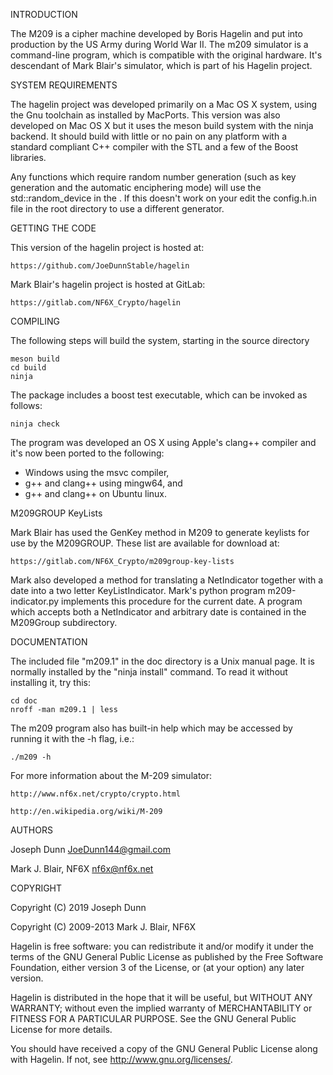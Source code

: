 INTRODUCTION

The M209 is a cipher machine developed by Boris Hagelin and put into
production by the US Army during World War II. The m209 simulator is a 
command-line program, which is compatible with the original hardware.
It's descendant of Mark Blair's simulator, which is part of his Hagelin project.

SYSTEM REQUIREMENTS

The hagelin project was developed primarily on a Mac OS X system,
using the Gnu toolchain as installed by MacPorts. This version was also
developed on Mac OS X but it uses the meson build system with the ninja
backend.  It should build with little or no pain on any platform with a
standard compliant C++ compiler with the STL and a few of the Boost libraries.

Any functions which require random number generation (such as key
generation and the automatic enciphering mode) will use the
std::random_device in the <random>.  If this doesn't work on your
edit the config.h.in file in the root directory to use a different generator.

GETTING THE CODE

This version of the hagelin project is hosted at:

    https://github.com/JoeDunnStable/hagelin

Mark Blair's hagelin project is hosted at GitLab:

    https://gitlab.com/NF6X_Crypto/hagelin

COMPILING

The following steps will build the system, starting in the source directory

    meson build
    cd build
    ninja
    
The package includes a boost test executable, which can be invoked as 
follows:

    ninja check
    
The program was developed an OS X using Apple's clang++ compiler and it's
now been ported to the following:

* Windows using the msvc compiler, 
* g++ and clang++ using mingw64, and
* g++ and clang++ on Ubuntu linux.

M209GROUP KeyLists

Mark Blair has used the GenKey method in M209 to generate keylists for use by
the M209GROUP.  These list are available for download at:

    https://gitlab.com/NF6X_Crypto/m209group-key-lists

Mark also developed a method for translating a NetIndicator together with a date
into a two letter KeyListIndicator.  Mark's python program m209-indicator.py implements
this procedure for the current date.  A program which accepts both a NetIndicator and 
arbitrary date is contained in the M209Group subdirectory.

DOCUMENTATION

The included file "m209.1" in the doc directory is a Unix manual page. It is normally
installed by the "ninja install" command. To read it without
installing it, try this:

    cd doc
    nroff -man m209.1 | less

The m209 program also has built-in help which may be accessed by
running it with the -h flag, i.e.:

    ./m209 -h

For more information about the M-209 simulator:

    http://www.nf6x.net/crypto/crypto.html

    http://en.wikipedia.org/wiki/M-209

AUTHORS

Joseph Dunn <JoeDunn144@gmail.com>

Mark J. Blair, NF6X <nf6x@nf6x.net>

COPYRIGHT

Copyright (C) 2019 Joseph Dunn

Copyright (C) 2009-2013 Mark J. Blair, NF6X

Hagelin is free software: you can redistribute it and/or modify it
under the terms of the GNU General Public License as published by
the Free Software Foundation, either version 3 of the License, or
(at your option) any later version.
 
Hagelin is distributed in the hope that it will be useful,
but WITHOUT ANY WARRANTY; without even the implied warranty of
MERCHANTABILITY or FITNESS FOR A PARTICULAR PURPOSE.  See the
GNU General Public License for more details.
 
You should have received a copy of the GNU General Public License
along with Hagelin.  If not, see <http://www.gnu.org/licenses/>.

